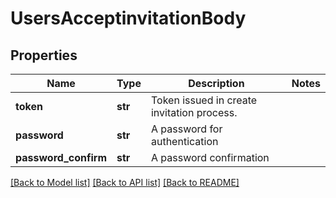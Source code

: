 # UsersAcceptinvitationBody

## Properties
Name | Type | Description | Notes
------------ | ------------- | ------------- | -------------
**token** | **str** | Token issued in create invitation process. | 
**password** | **str** | A password for authentication | 
**password_confirm** | **str** | A password confirmation | 

[[Back to Model list]](../README.md#documentation-for-models) [[Back to API list]](../README.md#documentation-for-api-endpoints) [[Back to README]](../README.md)

